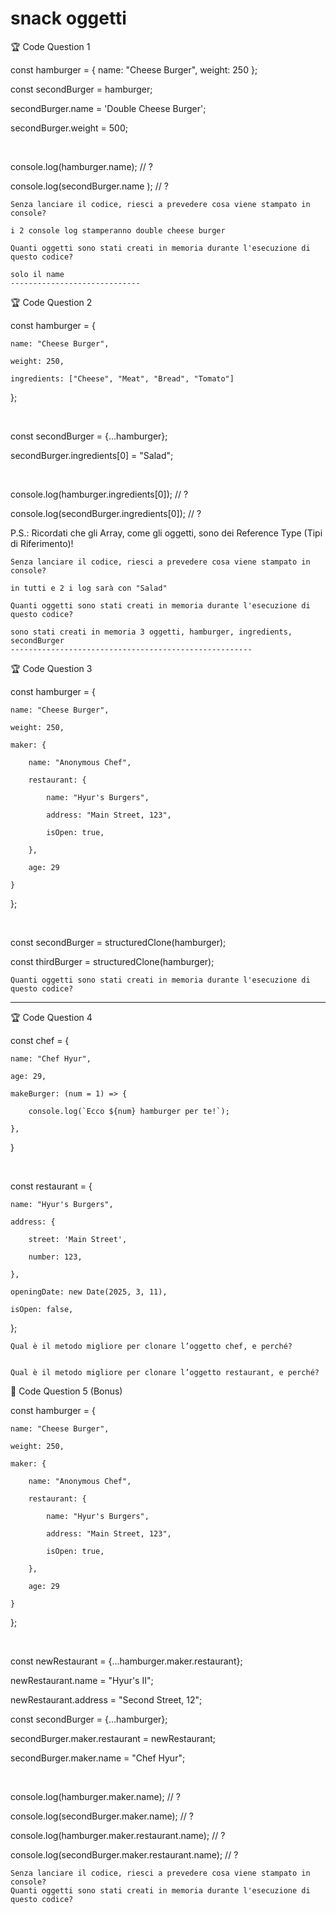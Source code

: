 # snack oggetti

🏆 Code Question 1

const hamburger = { name: "Cheese Burger", weight: 250 };

const secondBurger = hamburger;

secondBurger.name = 'Double Cheese Burger';

secondBurger.weight = 500;

​

console.log(hamburger.name); // ?

console.log(secondBurger.name ); // ?

    Senza lanciare il codice, riesci a prevedere cosa viene stampato in console?

    i 2 console log stamperanno double cheese burger

    Quanti oggetti sono stati creati in memoria durante l'esecuzione di questo codice?

    solo il name
    -----------------------------

🏆 Code Question 2

const hamburger = {

    name: "Cheese Burger",

    weight: 250,

    ingredients: ["Cheese", "Meat", "Bread", "Tomato"]

};

​

const secondBurger = {...hamburger};

secondBurger.ingredients[0] = "Salad";

​

console.log(hamburger.ingredients[0]); // ?

console.log(secondBurger.ingredients[0]); // ?

P.S.: Ricordati che gli Array, come gli oggetti, sono dei Reference Type (Tipi di Riferimento)!

    Senza lanciare il codice, riesci a prevedere cosa viene stampato in console?

    in tutti e 2 i log sarà con "Salad"

    Quanti oggetti sono stati creati in memoria durante l'esecuzione di questo codice?

    sono stati creati in memoria 3 oggetti, hamburger, ingredients, secondBurger
    ------------------------------------------------------

🏆 Code Question 3

const hamburger = {

    name: "Cheese Burger",

    weight: 250,

    maker: {

        name: "Anonymous Chef",

        restaurant: {

            name: "Hyur's Burgers",

            address: "Main Street, 123",

            isOpen: true,

        },

        age: 29

    }

};

​

const secondBurger = structuredClone(hamburger);

const thirdBurger = structuredClone(hamburger);

    Quanti oggetti sono stati creati in memoria durante l'esecuzione di questo codice?

---

🏆 Code Question 4

const chef = {

    name: "Chef Hyur",

    age: 29,

    makeBurger: (num = 1) => {

        console.log(`Ecco ${num} hamburger per te!`);

    },

}

​

const restaurant = {

    name: "Hyur's Burgers",

    address: {

        street: 'Main Street',

        number: 123,

    },

    openingDate: new Date(2025, 3, 11),

    isOpen: false,

};

    Qual è il metodo migliore per clonare l’oggetto chef, e perché?


    Qual è il metodo migliore per clonare l’oggetto restaurant, e perché?

🎯 Code Question 5 (Bonus)

const hamburger = {

    name: "Cheese Burger",

    weight: 250,

    maker: {

        name: "Anonymous Chef",

        restaurant: {

            name: "Hyur's Burgers",

            address: "Main Street, 123",

            isOpen: true,

        },

        age: 29

    }

};

​

const newRestaurant = {...hamburger.maker.restaurant};

newRestaurant.name = "Hyur's II";

newRestaurant.address = "Second Street, 12";

const secondBurger = {...hamburger};

secondBurger.maker.restaurant = newRestaurant;

secondBurger.maker.name = "Chef Hyur";

​

console.log(hamburger.maker.name); // ?

console.log(secondBurger.maker.name); // ?

console.log(hamburger.maker.restaurant.name); // ?

console.log(secondBurger.maker.restaurant.name); // ?

    Senza lanciare il codice, riesci a prevedere cosa viene stampato in console?
    Quanti oggetti sono stati creati in memoria durante l'esecuzione di questo codice?
